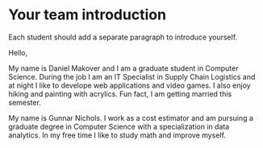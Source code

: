# Your team introduction 
 Each student should add a separate paragraph to introduce yourself. 

Hello,

My name is Daniel Makover and I am a graduate student in Computer Science. During the job I am an IT Specialist in Supply Chain Logistics and at night I like to develope web applications and video games. I also enjoy hiking and painting with acrylics. Fun fact, I am getting married this semester. 

My name is Gunnar Nichols. I work as a cost estimator and am pursuing a graduate degree in Computer Science with a specialization in data analytics. In my free time I like to study math and improve myself.  